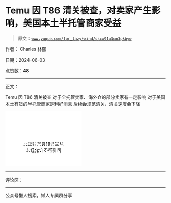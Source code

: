 # Temu 因 T86 清关被查，对卖家产生影响，美国本土半托管商家受益

> 原文：[`www.yuque.com/for_lazy/wind/sscx91u3un3pkbyw`](https://www.yuque.com/for_lazy/wind/sscx91u3un3pkbyw)

作者： Charles 林熙

日期：2024-06-03

点赞数：**48**

* * *

正文：

Temu 因 T86 清关被查 对于全托管卖家、海外仓的部分卖家有一定影响 对于美国本土有货的半托管商家是利好消息 后续会规范清关，清关速度会下降

![](img/52cbff5fdd1316464d7a088ec4acd546.png)

* * *

评论区：

* * *

公众号懒人搜索，懒人专属群分享
